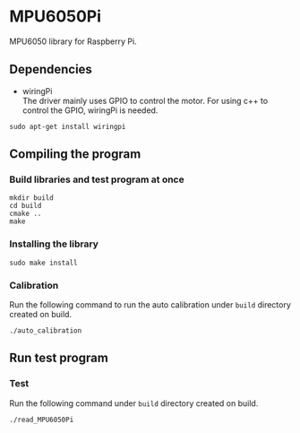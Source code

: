 # MPU6050Pi

MPU6050 library for Raspberry Pi.

## Dependencies
- wiringPi
<br>The driver mainly uses GPIO to control the motor. For using c++ to control the GPIO, wiringPi is needed.
```
sudo apt-get install wiringpi
```

## Compiling the program
### Build libraries and test program at once
```
mkdir build
cd build
cmake ..
make
```

### Installing the library
```
sudo make install
```

### Calibration
Run the following command to run the auto calibration under `build` directory created on build.
```
./auto_calibration
```

## Run test program
### Test
Run the following command under `build` directory created on build.
```
./read_MPU6050Pi
```
